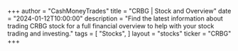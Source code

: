 +++
author = "CashMoneyTrades"
title = "CRBG | Stock and Overview"
date = "2024-01-12T10:00:00"
description = "Find the latest information about trading CRBG stock for a full financial overview to help with your stock trading and investing."
tags = [
"Stocks",
]
layout = "stocks"
ticker = "CRBG"
+++
        


    
        